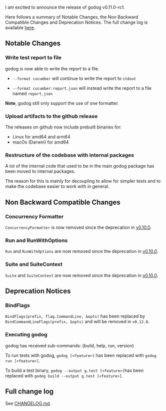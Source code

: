 I am excited to announce the release of godog v0.11.0-rc1.

Here follows a summary of Notable Changes, the Non Backward Compatible Changes and Deprecation Notices.
The full change log is available [here](https://github.com/cucumber/godog/blob/master/CHANGELOG.md#v0110-rc1).


Notable Changes
---------------

### Write test report to file
godog is now able to write the report to a file.

- `--format cucumber` will continue to write the report to `stdout`

- `--format cucumber:report.json` will instead write the report to a file named `report.json`

**Note**, godog still only support the use of one formatter.

### Upload artifacts to the github release
The releases on github now include prebuilt binaries for:
- Linux for amd64 and arm64
- macOs (Darwin) for amd64

### Restructure of the codebase with internal packages
A lot of the internal code that used to be in the main godog package has been moved to internal packages.

The reason for this is mainly for decoupling to allow for simpler tests and to make the codebase easier to work with in general.

Non Backward Compatible Changes
-------------------------------

### Concurrency Formatter
`ConcurrencyFormatter` is now removed since the deprecation in [v0.10.0](./v0.10.0.md).

### Run and RunWithOptions
`Run` and `RunWithOptions` are now removed since the deprecation in [v0.10.0](./v0.10.0.md).

### Suite and SuiteContext
`Suite` and `SuiteContext` are now removed since the deprecation in [v0.10.0](./v0.10.0.md).

Deprecation Notices
-------------------

### BindFlags
`BindFlags(prefix, flag.CommandLine, &opts)` has been replaced by `BindCommandLineFlags(prefix, &opts)` and will be removed in `v0.12.0`.

### Executing godog
godog has received sub-commands: (build, help, run, version)

To run tests with godog, `godog [<feature>]` has been replaced with `godog run [<feature>]`.

To build a test binary, `godog --output g.test [<feature>]`has been replaced with `godog build --output g.test [<feature>]`.

Full change log
---------------

See [CHANGELOG.md](https://github.com/cucumber/godog/blob/master/CHANGELOG.md#v0110-rc1).